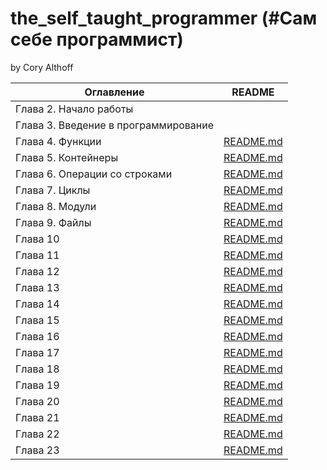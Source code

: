 # the_self_taught_programmer (#Сам себе программист)
by Cory Althoff


| Оглавление                          | README           |
|-------------------------------------|------------------|
| Глава 2. Начало работы              |  |
| Глава 3. Введение в программирование|  |
| Глава 4. Функции                    | [README.md][Ch4] |
| Глава 5. Контейнеры                 | [README.md][Ch5] |
| Глава 6. Операции со строками       | [README.md][Ch6] |
| Глава 7. Циклы                      | [README.md][Ch7] |
| Глава 8. Модули                     | [README.md][Ch8] |
| Глава 9. Файлы                      | [README.md][Ch9] |
| Глава 10                            | [README.md][Ch10]|
| Глава 11                            | [README.md][Ch11] |
| Глава 12                            | [README.md][Ch12] |
| Глава 13                            | [README.md][Ch13] |
| Глава 14                            | [README.md][Ch14] |
| Глава 15                            | [README.md][Ch15] |
| Глава 16                            | [README.md][Ch16] |
| Глава 17                            | [README.md][Ch17] |
| Глава 18                            | [README.md][Ch18] |
| Глава 19                            | [README.md][Ch19] |
| Глава 20                            | [README.md][Ch20] |
| Глава 21                            | [README.md][Ch21] |
| Глава 22                            | [README.md][Ch22] |
| Глава 23                            | [README.md][Ch23] |



[Ch4]: <chap4/README.md>
[Ch5]: <chap5/README.md>
[Ch6]: <chap6/README.md>
[Ch7]: <chap7/README.md>
[Ch7]: <chap7/README.md>
[Ch8]: <chap8/README.md>
[Ch9]: <chap9/README.md>
[Ch10]: <chap10/README.md>
[Ch11]: <chap11/README.md>
[Ch12]: <chap12/README.md>
[Ch13]: <chap13/README.md>
[Ch14]: <chap14/README.md>
[Ch15]: <chap15/README.md>
[Ch16]: <chap16/README.md>
[Ch17]: <chap17/README.md>
[Ch18]: <chap18/README.md>
[Ch19]: <chap19/README.md>
[Ch20]: <chap20/README.md>
[Ch21]: <chap21/README.md>
[Ch22]: <chap22/README.md>
[Ch23]: <chap23/README.md>
